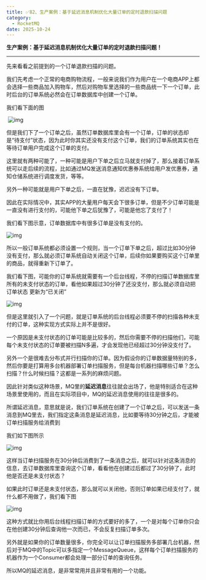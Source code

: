 ```yaml
---
title: ✅82、生产案例：基于延迟消息机制优化大量订单的定时退款扫描问题
category:
  - RocketMQ
date: 2025-10-24
---
```



**生产案例：基于延迟消息机制优化大量订单的定时退款扫描问题！**

---

先来看看之前提到的一个订单退款扫描的问题。

我们先考虑一个正常的电商购物流程，一般来说我们作为用户在一个电商APP上都会选择一些商品加入购物车，然后对购物车里选择的一些商品统一下一个订单，此时后台的订单系统必然会在订单数据库中创建一个订单。

我们看下面的图

​      ![img](https://studyimages.oss-cn-beijing.aliyuncs.com/img/RocketMQ/202309/202309221100809.png)      

但是我们下了一个订单之后，虽然订单数据库里会有一个订单，订单的状态却是“待支付”状态，因为此时你其实还没有支付这个订单，我们的订单系统其实也在等待订单用户完成这个订单的支付。

这里就有两种可能了，一种可能是用户下单之后立马就支付掉了，那么接着订单系统可以走后续的流程，比如通过MQ发送消息通知优惠券系统给用户发优惠券，通知仓储系统进行调度发货，等等。

另外一种可能就是用户下单之后，一直在犹豫，迟迟没有下订单。

因此在实际情况中，其实APP的大量用户每天会下很多订单，但是不少订单可能是一直没有进行支付的，可能他下单之后犹豫了，可能是他忘了支付了！

我们看下图示意，订单数据库中有很多订单是没有支付的。

![img](https://studyimages.oss-cn-beijing.aliyuncs.com/img/RocketMQ/202309/202309221100076.png)       

所以一般订单系统都必须设置一个规则，当一个订单下单之后，超过比如30分钟没有支付，那么就必须订单系统自动关闭这个订单，后续你如果要购买这个订单里的商品，就得重新下订单了。

我们看下图，可能你的订单系统就需要有一个后台线程，不停的扫描订单数据库里所有的未支付状态的订单，看他如果超过30分钟了还没支付，那么就必须自动把订单状态 更新为“已关闭”

![img](https://studyimages.oss-cn-beijing.aliyuncs.com/img/RocketMQ/202309/202309221100708.png)       

但是这里就引入了一个问题，就是订单系统的后台线程必须要不停的扫描各种未支付的订单，这种实现方式实际上并不是很好。

一个原因是未支付状态的订单可能是比较多的，然后你需要不停的扫描他们，可能每个未支付状态的订单要被扫描N多遍，才会发现他已经超过30分钟没支付了。

另外一个是很难去分布式并行扫描你的订单。因为假设你的订单数据量特别的多，然后你要是打算用多台机器部署订单扫描服务，但是每台机器扫描哪些订单？怎么扫描？什么时候扫描？这都是一系列的麻烦问题。

因此针对类似这种场景，MQ里的**延迟消息**往往就会出场了，他是特别适合在这种场景里使用的，而且在实际项目中，MQ的延迟消息使用的往往是很多的。

所谓延迟消息，意思就是说，我们订单系统在创建了一个订单之后，可以发送一条消息到MQ里去，我们指定这条消息是延迟消息，比如要等待30分钟之后，才能被订单扫描服务给消费到

我们如下图所示

![img](https://studyimages.oss-cn-beijing.aliyuncs.com/img/RocketMQ/202309/202309221100182.png)      

这样当订单扫描服务在30分钟后消费到了一条消息之后，就可以针对这条消息的信息，去订单数据库里查询这个订单，看看他在创建过后都过了30分钟了，此时他是否还是未支付状态？

如果此时订单还是未支付状态，那么就可以关闭他，否则订单如果已经支付了，就什么都不用做了，我们看下图

![img](https://studyimages.oss-cn-beijing.aliyuncs.com/img/RocketMQ/202309/202309221100190.png)       

这种方式就比你用后台线程扫描订单的方式要好的多了，一个是对每个订单你只会在他创建30分钟后查询他一次而已，不会反复扫描订单多次。

另外就是如果你的订单数量很多，你完全可以让订单扫描服务多部署几台机器，然后对于MQ中的Topic可以多指定一个MessageQueue，这样每个订单扫描服务的机器作为一个Consumer都会处理一部分订单的查询任务。

所以MQ的延迟消息，是非常常用并且非常有用的一个功能。
